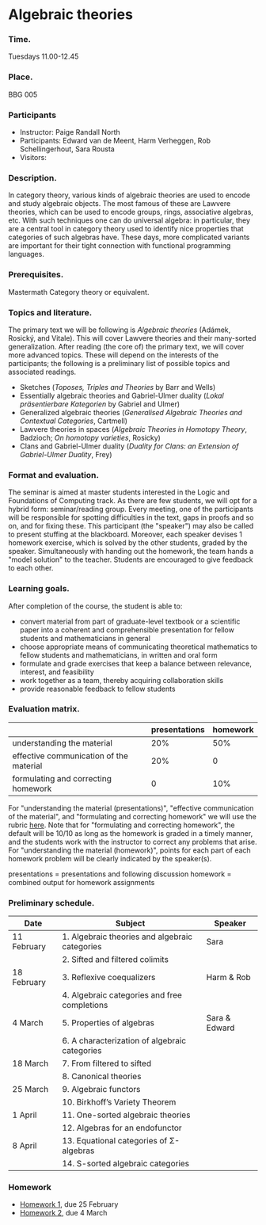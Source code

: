 # Algebraic theories

### Time.
Tuesdays 11.00-12.45

### Place.
BBG 005

### Participants
- Instructor: Paige Randall North
- Participants: Edward van de Meent, Harm Verheggen, Rob Schellingerhout, Sara Rousta
- Visitors: 

### Description.
In category theory, various kinds of algebraic theories are used to encode and study algebraic objects. The most famous of these are Lawvere theories, which can be used to encode groups, rings, associative algebras, etc. With such techniques one can do universal algebra: in particular, they are a central tool in category theory used to identify nice properties that categories of such algebras have. These days, more complicated variants are important for their tight connection with functional programming languages.

### Prerequisites.
Mastermath Category theory or equivalent.

### Topics and literature.
The primary text we will be following is *Algebraic theories* (Adámek, Rosický, and Vitale). This will cover Lawvere theories and their many-sorted generalization. After reading (the core of) the primary text, we will cover more advanced topics. These will depend on the interests of the participants; the following is a preliminary list of possible topics and associated readings.
- Sketches (_Toposes, Triples and Theories_ by Barr and Wells)
- Essentially algebraic theories and Gabriel-Ulmer duality (_Lokal präsentierbare Kategorien_ by Gabriel and Ulmer)
- Generalized algebraic theories (_Generalised Algebraic Theories and Contextual Categories_, Cartmell)
- Lawvere theories in spaces (_Algebraic Theories in Homotopy Theory_, Badzioch; _On homotopy varieties_, Rosicky)
- Clans and Gabriel-Ulmer duality (_Duality for Clans: an Extension of Gabriel-Ulmer Duality_, Frey)

### Format and evaluation.
The seminar is aimed at master students interested in the Logic and Foundations of Computing track. As there are few students, we will opt for a hybrid form: seminar/reading group. Every meeting, one of the participants will be responsible for spotting difficulties in the text, gaps in proofs and so on, and for fixing these. This participant (the "speaker") may also be called to present stuffing at the blackboard. Moreover, each speaker devises 1 homework exercise, which is solved by the other students, graded by the speaker. Simultaneously with handing out the homework, the team hands a "model solution" to the teacher. Students are encouraged to give feedback to each other.

### Learning goals.
After completion of the course, the student is able to:
- convert material from part of graduate-level textbook or a scientific paper into a coherent and comprehensible presentation for fellow students and mathematicians in general
- choose appropriate means of communicating theoretical mathematics to fellow students and mathematicians, in written and oral form
- formulate and grade exercises that keep a balance between relevance, interest, and feasibility
- work together as a team, thereby acquiring collaboration skills
- provide reasonable feedback to fellow students

### Evaluation matrix. 

| | presentations	| homework |
|-|---------------|----------|
|understanding the material	| 20%	| 50% |
| effective communication of the material	| 20%	| 0 |
| formulating and correcting homework	| 0	| 10% |

For "understanding the material (presentations)", "effective communication of the material", and "formulating and correcting homework" we will use the rubric [here](rubric.pdf). Note that for "formulating and correcting homework", the default will be 10/10 as long as the homework is graded in a timely manner, and the students work with the instructor to correct any problems that arise. For "understanding the material (homework)", points for each part of each homework problem will be clearly indicated by the speaker(s). 

presentations = presentations and following discussion
homework = combined output for homework assignments

### Preliminary schedule.

| Date | Subject | Speaker |
|------|---------|---------|
| 11 February	| 1. Algebraic theories and algebraic categories	| Sara |
| |	2. Sifted and filtered colimits |	|
| 18 February	| 3. Reflexive coequalizers	| Harm & Rob |
| |	4. Algebraic categories and free completions	| |
| 4 March	| 5. Properties of algebras	| Sara & Edward |
| |	6. A characterization of algebraic categories	| |
| 18 March	| 7. From filtered to sifted	| |
| |	8. Canonical theories	| |
| 25 March |	9. Algebraic functors	|  |
| |	10. Birkhoff’s Variety Theorem	| |
| 1 April	| 11. One-sorted algebraic theories	|  |
| | 	12. Algebras for an endofunctor	| |
| 8 April	| 13. Equational categories of Σ-algebras |  |	
| |	14. S-sorted algebraic categories	| |

### Homework
- [Homework 1](HW1.pdf), due 25 February
- [Homework 2](Seminar_HW2.pdf), due 4 March


